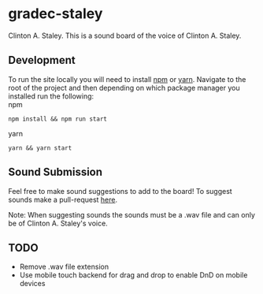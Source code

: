 # gradec-staley
Clinton A. Staley. 
This is a sound board of the voice of Clinton A. Staley.

## Development
To run the site locally you will need to install [npm](https://www.npmjs.com/get-npm) or [yarn](https://yarnpkg.com/lang/en/docs/install/). Navigate to the root of the project and then depending on which package manager you installed run the following:  
npm
```
npm install && npm run start
```
yarn
```
yarn && yarn start
```

## Sound Submission
Feel free to make sound suggestions to add to the board! To suggest sounds make a pull-request [here](https://github.com/calebhskim/grade-cstaley-sounds).  

Note: When suggesting sounds the sounds must be a .wav file and can only be of Clinton A. Staley's voice.

## TODO
- Remove .wav file extension
- Use mobile touch backend for drag and drop to enable DnD on mobile devices
